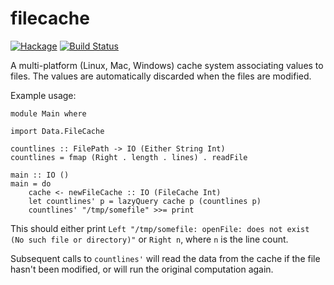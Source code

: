 # filecache

[![Hackage](https://img.shields.io/hackage/v/filecache.svg?style=flat)](https://hackage.haskell.org/package/filecache)
[![Build Status](https://travis-ci.org/bartavelle/filecache.svg?branch=master)](https://travis-ci.org/bartavelle/filecache)

A multi-platform (Linux, Mac, Windows) cache system associating values to files. The values are automatically discarded when the files are modified.

Example usage:

```
module Main where

import Data.FileCache

countlines :: FilePath -> IO (Either String Int)
countlines = fmap (Right . length . lines) . readFile

main :: IO ()
main = do
    cache <- newFileCache :: IO (FileCache Int)
    let countlines' p = lazyQuery cache p (countlines p)
    countlines' "/tmp/somefile" >>= print
```

This should either print `Left "/tmp/somefile: openFile: does not exist (No such file or directory)"` or `Right n`, where `n` is the line count.

Subsequent calls to `countlines'` will read the data from the cache if the file hasn't been modified, or will run the original computation again.
